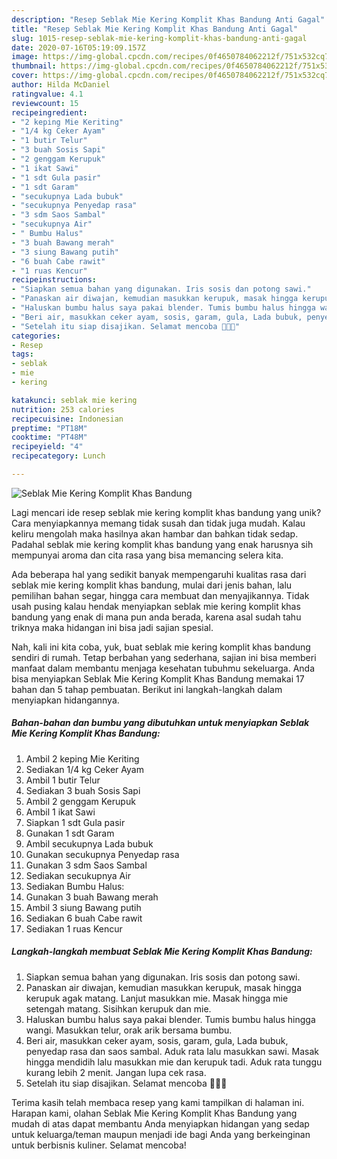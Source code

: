 ```yaml
---
description: "Resep Seblak Mie Kering Komplit Khas Bandung Anti Gagal"
title: "Resep Seblak Mie Kering Komplit Khas Bandung Anti Gagal"
slug: 1015-resep-seblak-mie-kering-komplit-khas-bandung-anti-gagal
date: 2020-07-16T05:19:09.157Z
image: https://img-global.cpcdn.com/recipes/0f4650784062212f/751x532cq70/seblak-mie-kering-komplit-khas-bandung-foto-resep-utama.jpg
thumbnail: https://img-global.cpcdn.com/recipes/0f4650784062212f/751x532cq70/seblak-mie-kering-komplit-khas-bandung-foto-resep-utama.jpg
cover: https://img-global.cpcdn.com/recipes/0f4650784062212f/751x532cq70/seblak-mie-kering-komplit-khas-bandung-foto-resep-utama.jpg
author: Hilda McDaniel
ratingvalue: 4.1
reviewcount: 15
recipeingredient:
- "2 keping Mie Keriting"
- "1/4 kg Ceker Ayam"
- "1 butir Telur"
- "3 buah Sosis Sapi"
- "2 genggam Kerupuk"
- "1 ikat Sawi"
- "1 sdt Gula pasir"
- "1 sdt Garam"
- "secukupnya Lada bubuk"
- "secukupnya Penyedap rasa"
- "3 sdm Saos Sambal"
- "secukupnya Air"
- " Bumbu Halus"
- "3 buah Bawang merah"
- "3 siung Bawang putih"
- "6 buah Cabe rawit"
- "1 ruas Kencur"
recipeinstructions:
- "Siapkan semua bahan yang digunakan. Iris sosis dan potong sawi."
- "Panaskan air diwajan, kemudian masukkan kerupuk, masak hingga kerupuk agak matang. Lanjut masukkan mie. Masak hingga mie setengah matang. Sisihkan kerupuk dan mie."
- "Haluskan bumbu halus saya pakai blender. Tumis bumbu halus hingga wangi. Masukkan telur, orak arik bersama bumbu."
- "Beri air, masukkan ceker ayam, sosis, garam, gula, Lada bubuk, penyedap rasa dan saos sambal. Aduk rata lalu masukkan sawi. Masak hingga mendidih lalu masukkan mie dan kerupuk tadi. Aduk rata tunggu kurang lebih 2 menit. Jangan lupa cek rasa."
- "Setelah itu siap disajikan. Selamat mencoba 💖💖💖"
categories:
- Resep
tags:
- seblak
- mie
- kering

katakunci: seblak mie kering 
nutrition: 253 calories
recipecuisine: Indonesian
preptime: "PT18M"
cooktime: "PT48M"
recipeyield: "4"
recipecategory: Lunch

---
```



![Seblak Mie Kering Komplit Khas Bandung](https://img-global.cpcdn.com/recipes/0f4650784062212f/751x532cq70/seblak-mie-kering-komplit-khas-bandung-foto-resep-utama.jpg)

Lagi mencari ide resep seblak mie kering komplit khas bandung yang unik? Cara menyiapkannya memang tidak susah dan tidak juga mudah. Kalau keliru mengolah maka hasilnya akan hambar dan bahkan tidak sedap. Padahal seblak mie kering komplit khas bandung yang enak harusnya sih mempunyai aroma dan cita rasa yang bisa memancing selera kita.

Ada beberapa hal yang sedikit banyak mempengaruhi kualitas rasa dari seblak mie kering komplit khas bandung, mulai dari jenis bahan, lalu pemilihan bahan segar, hingga cara membuat dan menyajikannya. Tidak usah pusing kalau hendak menyiapkan seblak mie kering komplit khas bandung yang enak di mana pun anda berada, karena asal sudah tahu triknya maka hidangan ini bisa jadi sajian spesial.




Nah, kali ini kita coba, yuk, buat seblak mie kering komplit khas bandung sendiri di rumah. Tetap berbahan yang sederhana, sajian ini bisa memberi manfaat dalam membantu menjaga kesehatan tubuhmu sekeluarga. Anda bisa menyiapkan Seblak Mie Kering Komplit Khas Bandung memakai 17 bahan dan 5 tahap pembuatan. Berikut ini langkah-langkah dalam menyiapkan hidangannya.

<!--inarticleads1-->

##### Bahan-bahan dan bumbu yang dibutuhkan untuk menyiapkan Seblak Mie Kering Komplit Khas Bandung:

1. Ambil 2 keping Mie Keriting
1. Sediakan 1/4 kg Ceker Ayam
1. Ambil 1 butir Telur
1. Sediakan 3 buah Sosis Sapi
1. Ambil 2 genggam Kerupuk
1. Ambil 1 ikat Sawi
1. Siapkan 1 sdt Gula pasir
1. Gunakan 1 sdt Garam
1. Ambil secukupnya Lada bubuk
1. Gunakan secukupnya Penyedap rasa
1. Gunakan 3 sdm Saos Sambal
1. Sediakan secukupnya Air
1. Sediakan  Bumbu Halus:
1. Gunakan 3 buah Bawang merah
1. Ambil 3 siung Bawang putih
1. Sediakan 6 buah Cabe rawit
1. Sediakan 1 ruas Kencur




<!--inarticleads2-->

##### Langkah-langkah membuat Seblak Mie Kering Komplit Khas Bandung:

1. Siapkan semua bahan yang digunakan. Iris sosis dan potong sawi.
1. Panaskan air diwajan, kemudian masukkan kerupuk, masak hingga kerupuk agak matang. Lanjut masukkan mie. Masak hingga mie setengah matang. Sisihkan kerupuk dan mie.
1. Haluskan bumbu halus saya pakai blender. Tumis bumbu halus hingga wangi. Masukkan telur, orak arik bersama bumbu.
1. Beri air, masukkan ceker ayam, sosis, garam, gula, Lada bubuk, penyedap rasa dan saos sambal. Aduk rata lalu masukkan sawi. Masak hingga mendidih lalu masukkan mie dan kerupuk tadi. Aduk rata tunggu kurang lebih 2 menit. Jangan lupa cek rasa.
1. Setelah itu siap disajikan. Selamat mencoba 💖💖💖




Terima kasih telah membaca resep yang kami tampilkan di halaman ini. Harapan kami, olahan Seblak Mie Kering Komplit Khas Bandung yang mudah di atas dapat membantu Anda menyiapkan hidangan yang sedap untuk keluarga/teman maupun menjadi ide bagi Anda yang berkeinginan untuk berbisnis kuliner. Selamat mencoba!
